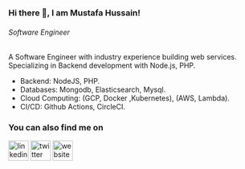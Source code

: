 ### Hi there 👋, I am Mustafa Hussain!
###### *Software Engineer*

A Software Engineer with industry experience building web services. Specializing in Backend development with Node.js, PHP. 

* Backend: NodeJS, PHP.
* Databases: Mongodb, Elasticsearch, Mysql.
* Cloud Computing: (GCP, Docker ,Kubernetes), (AWS, Lambda).
* CI/CD: Github Actions, CircleCI.


### You can also find me on
[<img src='https://cdn.jsdelivr.net/npm/simple-icons@3.0.1/icons/linkedin.svg' alt='linkedin' height='40'>](https://www.linkedin.com/in/mustafah15/) [<img src='https://cdn.jsdelivr.net/npm/simple-icons@3.0.1/icons/twitter.svg' alt='twitter' height='40'>](https://twitter.com/mhussain_net)  [<img src='https://cdn.jsdelivr.net/npm/simple-icons@3.0.1/icons/icloud.svg' alt='website' height='40'>](https://mhussain.codes)  
